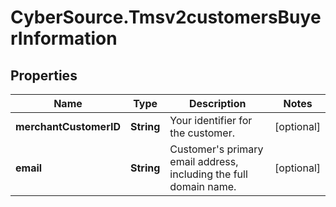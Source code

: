 # CyberSource.Tmsv2customersBuyerInformation

## Properties
Name | Type | Description | Notes
------------ | ------------- | ------------- | -------------
**merchantCustomerID** | **String** | Your identifier for the customer.  | [optional] 
**email** | **String** | Customer&#39;s primary email address, including the full domain name.  | [optional] 


